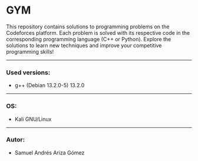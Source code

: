 # GYM
This repository contains solutions to programming problems on the Codeforces platform. Each problem is solved with its respective code in the corresponding programming language (C++ or Python). Explore the solutions to learn new techniques and improve your competitive programming skills!

------------

### Used versions:
- g++ (Debian 13.2.0-5) 13.2.0

------------
### OS:
- Kali GNU/Linux 

------------

### Autor:
- Samuel Andrés Ariza Gómez
